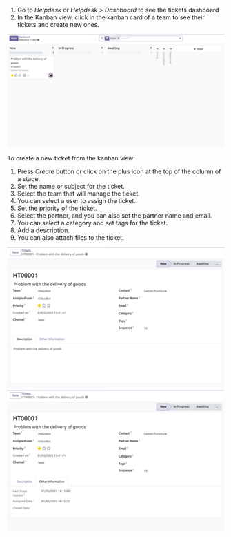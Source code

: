 1.  Go to *Helpdesk* or *Helpdesk \> Dashboard* to see the tickets
    dashboard
2.  In the Kanban view, click in the kanban card of a team to see their
    tickets and create new ones.

![Tickets_Kanban](../static/description/Tickets_Kanban.PNG)

To create a new ticket from the kanban view:

1.  Press *Create* button or click on the plus icon at the top of the
    column of a stage.
2.  Set the name or subject for the ticket.
3.  Select the team that will manage the ticket.
4.  You can select a user to assign the ticket.
5.  Set the priority of the ticket.
6.  Select the partner, and you can also set the partner name and email.
7.  You can select a category and set tags for the ticket.
8.  Add a description.
9.  You can also attach files to the ticket.

![Tickets01](../static/description/Tickets01.PNG)
![Tickets02](../static/description/Tickets02.PNG)
